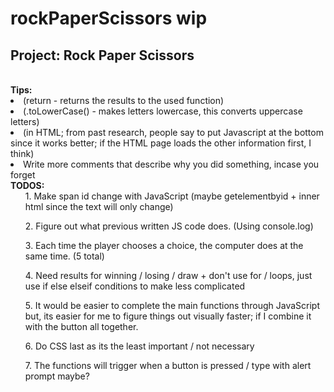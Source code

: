 # rockPaperScissors wip
 <h2>Project: Rock Paper Scissors</h2>
<br> 
<strong>Tips:</strong>
<li>(return - returns the results to the used function)</li>
<li>(.toLowerCase() - makes letters lowercase, this converts uppercase letters)</li>
<li>(in HTML; from past research, people say to put Javascript <script src=""></script> at the bottom since it works better; if the HTML page loads the other information first, I think)</li>
<li>Write more comments that describe why you did something, incase you forget
<br>
<strong>TODOS:</strong>
<ul>1. Make span id change with JavaScript (maybe getelementbyid + inner html since the text will only change)</ul>
<ul>2. Figure out what previous written JS code does. (Using console.log) </ul>
<ul>3. Each time the player chooses a choice, the computer does at the same time. (5 total)</ul>
<ul>4. Need results for winning / losing / draw + don't use for / loops, just use if else elseif conditions to make less complicated</ul>
<ul>5. It would be easier to complete the main functions through JavaScript but, its easier for me to figure things out visually faster; if I combine it with the button all together.</ul>
<ul>6. Do CSS last as its the least important / not necessary</ul>
<ul>7. The functions will trigger when a button is pressed / type with alert prompt maybe?</ul>
